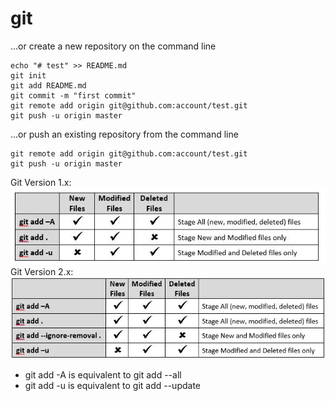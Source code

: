 # git


…or create a new repository on the command line
```
echo "# test" >> README.md
git init
git add README.md
git commit -m "first commit"
git remote add origin git@github.com:account/test.git
git push -u origin master
```
…or push an existing repository from the command line
```
git remote add origin git@github.com:account/test.git
git push -u origin master
```
Git Version 1.x:
![git V1x](img/git_add_V1x.jpg)
Git Version 2.x: 
![git V2x](img/git_add_V2x.jpg)

+ git add -A is equivalent to git add --all
+ git add -u is equivalent to git add --update
